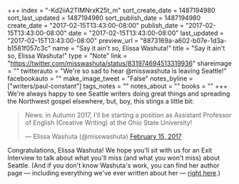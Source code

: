 +++
index = "-Kd2iiA2TIMNrxK25t_m"
sort_create_date = 1487194980
sort_last_updated = 1487194980
sort_publish_date = 1487194980
create_date = "2017-02-15T13:43:00-08:00"
publish_date = "2017-02-15T13:43:00-08:00"
date = "2017-02-15T13:43:00-08:00"
last_updated = "2017-02-15T13:43:00-08:00"
preview_url = "8873169a-a602-b07e-1d3a-b1581f057c3c"
name = "Say it ain't so, Elissa Washuta!"
title = "Say it ain't so, Elissa Washuta!"
type = "Note"
link = "https://twitter.com/misswashuta/status/831974694513319936"
shareimage = ""
twitterauto = "We're so sad to hear @misswashuta is leaving Seattle!"
facebookauto = ""
make_image_tweet = "False"
notes_byline = ["writers/paul-constant"]
tags_notes = ""
notes_about = ""
books = ""
+++
We're always happy to see Seattle writers doing great things and spreading the Northwest gospel elsewhere, but, boy, this stings a little bit:

<blockquote class="twitter-tweet" data-lang="en"><p lang="en" dir="ltr">News: in Autumn 2017, I&#39;ll be starting a position as Assistant Professor of English (Creative Writing) at the Ohio State University!</p>&mdash; Elissa Washuta (@misswashuta) <a href="https://twitter.com/misswashuta/status/831974694513319936">February 15, 2017</a></blockquote>

Congratulations, Elissa Washuta! We hope you'll sit with us for an Exit Interview to talk about what you'll miss (and what you won't miss) about Seattle. (And if you don't know Washuta's work, you can find her author page — including everything we've ever written about her — [right here](http://www.seattlereviewofbooks.com/authors/elissa-washuta/).)